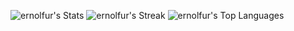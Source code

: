 ![ernolfur's Stats](https://github-readme-stats.vercel.app/api?username=ernolfur&theme=tokyonight&show_icons=true&hide_border=true&count_private=true)
![ernolfur's Streak](https://github-readme-streak-stats.herokuapp.com/?user=ernolfur&theme=tokyonight&hide_border=true)
![ernolfur's Top Languages](https://github-readme-stats.vercel.app/api/top-langs/?username=ernolfur&theme=tokyonight&show_icons=true&hide_border=true&layout=compact)

